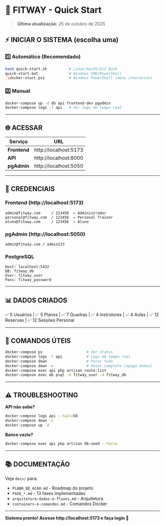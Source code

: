 # 🚀 FITWAY - Quick Start

> **Última atualização**: 25 de outubro de 2025

## ⚡ INICIAR O SISTEMA (escolha uma)

### 1️⃣ Automático (Recomendado)
```bash
bash quick-start.sh          # Linux/macOS/Git Bash
quick-start.bat              # Windows CMD/PowerShell
.\docker-start.ps1           # Windows PowerShell (menu interativo)
```

### 2️⃣ Manual
```bash
docker-compose up -d db api frontend-dev pgadmin
docker-compose logs -f api   # Ver logs em tempo real
```

---

## 🌐 ACESSAR

| Serviço | URL |
|---------|-----|
| **Frontend** | http://localhost:5173 |
| **API** | http://localhost:8000 |
| **pgAdmin** | http://localhost:5050 |

---

## 🔐 CREDENCIAIS

### Frontend (http://localhost:5173)
```
admin@fitway.com     / 123456  ← Administrador
personal@fitway.com  / 123456  ← Personal Trainer  
aluno@fitway.com     / 123456  ← Aluno
```

### pgAdmin (http://localhost:5050)
```
admin@fitway.com / admin123
```

### PostgreSQL
```
Host: localhost:5432
DB: fitway_db
User: fitway_user
Pass: fitway_password
```

---

## 📊 DADOS CRIADOS

✅ 5 Usuários | ✅ 5 Planos | ✅ 7 Quadras | ✅ 4 Instrutores | ✅ 4 Aulas | ✅ 12 Reservas | ✅ 12 Sessões Personal

---

## 🔧 COMANDOS ÚTEIS

```bash
docker-compose ps                    # Ver status
docker-compose logs -f api           # Logs em tempo real
docker-compose down                  # Parar tudo
docker-compose down -v               # Reset completo (apaga dados)
docker-compose exec api php artisan route:list
docker-compose exec db psql -U fitway_user -d fitway_db
```

---

## ⚠️ TROUBLESHOOTING

**API não sobe?**
```bash
docker-compose logs api --tail=50
docker-compose down -v
docker-compose up -d
```

**Banco vazio?**
```bash
docker-compose exec api php artisan db:seed --force
```

---

## 📚 DOCUMENTAÇÃO

Veja `docs/` para:
- `PLANO_DE_ACAO.md` - Roadmap do projeto
- `FASE_*.md` - 13 fases implementadas
- `arquitetura-dados-e-fluxos.md` - Arquitetura
- `containers-e-comandos.md` - Comandos Docker

---

**Sistema pronto! Acesse http://localhost:5173 e faça login 🎉**
